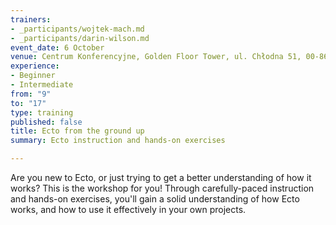 ```yaml
---
trainers:
- _participants/wojtek-mach.md
- _participants/darin-wilson.md
event_date: 6 October
venue: Centrum Konferencyjne, Golden Floor Tower, ul. Chłodna 51, 00-867 Warszawa
experience:
- Beginner
- Intermediate
from: "9"
to: "17"
type: training
published: false
title: Ecto from the ground up
summary: Ecto instruction and hands-on exercises

---
```

Are you new to Ecto, or just trying to get a better understanding of how it works? This is the workshop for you!
Through carefully-paced instruction and hands-on exercises, you'll gain a solid understanding of how Ecto works, and how to use it effectively in your own projects.